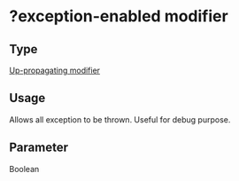 # ?exception-enabled modifier

## Type
[Up-propagating modifier](../path-and-query.md#modifier-types)

## Usage
Allows all exception to be thrown. Useful for debug purpose.

## Parameter
Boolean